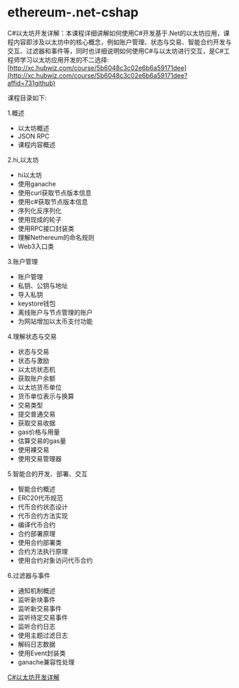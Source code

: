 # ethereum-.net-cshap

C#以太坊开发详解：本课程详细讲解如何使用C#开发基于.Net的以太坊应用，课程内容即涉及以太坊中的核心概念，例如账户管理、状态与交易、智能合约开发与交互、过滤器和事件等，同时也详细说明如何使用C#与以太坊进行交互，是C#工程师学习以太坊应用开发的不二选择:
[http://xc.hubwiz.com/course/5b6048c3c02e6b6a59171dee](http://xc.hubwiz.com/course/5b6048c3c02e6b6a59171dee?affid=731github)

课程目录如下:

1.概述

- 以太坊概述
- JSON RPC
- 课程内容概述

2.hi,以太坊

- hi以太坊
- 使用ganache
- 使用curl获取节点版本信息
- 使用c#获取节点版本信息
- 序列化反序列化
- 使用现成的轮子
- 使用RPC接口封装类
- 理解Nethereum的命名规则
- Web3入口类

3.账户管理

- 账户管理
- 私钥、公钥与地址
- 导入私钥
- keystore钱包
- 离线账户与节点管理的账户
- 为网站增加以太币支付功能

4.理解状态与交易

- 状态与交易
- 状态与激励
- 以太坊状态机
- 获取账户余额
- 以太坊货币单位
- 货币单位表示与换算
- 交易类型
- 提交普通交易
- 获取交易收据
- gas价格与用量
- 估算交易的gas量
- 使用裸交易
- 使用交易管理器

5.智能合的开发、部署、交互

- 智能合约概述
- ERC20代币规范
- 代币合约状态设计
- 代币合约方法实现
- 编译代币合约
- 合约部署原理
- 使用合约部署类
- 合约方法执行原理
- 使用合约对象访问代币合约

6.过滤器与事件

- 通知机制概述
- 监听新块事件
- 监听新交易事件
- 监听待定交易事件
- 监听合约日志
- 使用主题过滤日志
- 解码日志数据
- 使用Event封装类
- ganache兼容性处理

[C#以太坊开发详解](http://xc.hubwiz.com/course/5b6048c3c02e6b6a59171dee?affid=731github)
